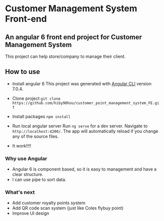 # Customer Management System Front-end
## An angular 6 front end project for Customer Management System

This project can help store/company to manage their client.

## How to use
* Install angular 6
This project was generated with [Angular CLI](https://github.com/angular/angular-cli) version 7.0.4.

* Clone project
```git clone https://github.com/hiby90hou/customer_point_management_system_FE.git```

* Install packages
```npm install```

* Run local angular server
Run `ng serve` for a dev server. Navigate to `http://localhost:4200/`. The app will automatically reload if you change any of the source files.

* It work!!!!

### Why use Angular
* Angular 6 is component based, so it is easy to management and have a clear structure.
* I can use pipe to sort data.

### What's next
* Add customer royalty points system
* Add QR code scan system (just like Coles flybuy point)
* Improve UI design
